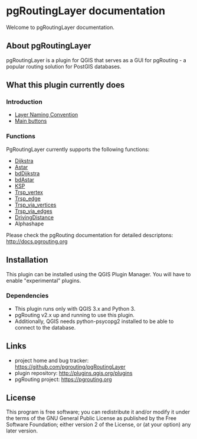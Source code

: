 # pgRoutingLayer documentation

Welcome to pgRoutingLayer documentation.


## About pgRoutingLayer

pgRoutingLayer is a plugin for QGIS that serves as a GUI for pgRouting - a popular routing solution for PostGIS databases.

## What this plugin currently does

### Introduction

- [Layer Naming Convention](intro/layer_naming_convention.md)
- [Main buttons](intro/buttons.md)

### Functions

PgRoutingLayer currently supports the following functions:

- [Dijkstra](functions/pgr_dijkstra.md)
- [Astar](functions/pgr_astar.md)
- [bdDijkstra](functions/pgr_bddijkstra.md)
- [bdAstar](functions/pgr_bdastar.md)
- [KSP](functions/pgr_KSP.md)
- [Trsp_vertex](functions/pgr_Trsp_vertex.md)
- [Trsp_edge](functions/Trsp_edge.md)
- [Trsp_via_vertices](functions/Trsp_via_vertices.md)
- [Trsp_via_edges](functions/Trsp_via_edges.md)
- [DrivingDistance](functions/pgr_DrivingDistance.md)
- Alphashape

Please check the pgRouting documentation for detailed descriptons: http://docs.pgrouting.org

## Installation

This plugin can be installed using the QGIS Plugin Manager. You will have to enable "experimental" plugins.

### Dependencies

- This plugin runs only with QGIS 3.x and Python 3.
- pgRouting v2.x up and running to use this plugin.
- Additionally, QGIS needs python-psycopg2 installed to be able to connect to the database.

## Links

- project home and bug tracker: https://github.com/pgrouting/pgRoutingLayer
- plugin repository: http://plugins.qgis.org/plugins
- pgRouting project: https://pgrouting.org


## License

This program is free software; you can redistribute it and/or modify it under the terms of the GNU General Public License as published by the Free Software Foundation; either version 2 of the License, or (at your option) any later version.
